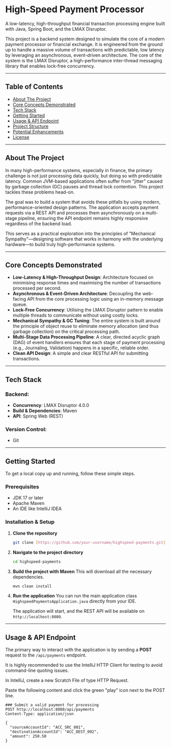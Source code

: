 # High-Speed Payment Processor

A low-latency, high-throughput financial transaction processing engine built with Java, Spring Boot, and the LMAX Disruptor.

This project is a backend system designed to simulate the core of a modern payment processor or financial exchange. It is engineered from the ground up to handle a massive volume of transactions with predictable, low latency by leveraging an asynchronous, event-driven architecture. The core of the system is the LMAX Disruptor, a high-performance inter-thread messaging library that enables lock-free concurrency.

---

## Table of Contents

* [About The Project](#about-the-project)
* [Core Concepts Demonstrated](#core-concepts-demonstrated)
* [Tech Stack](#tech-stack)
* [Getting Started](#getting-started)
* [Usage & API Endpoint](#usage--api-endpoint)
* [Project Structure](#project-structure)
* [Potential Enhancements](#potential-enhancements)
* [License](#license)

---

## About The Project

In many high-performance systems, especially in finance, the primary challenge is not just processing data quickly, but doing so with predictable latency. Common JVM-based applications often suffer from "jitter" caused by garbage collection (GC) pauses and thread lock contention. This project tackles these problems head-on.

The goal was to build a system that avoids these pitfalls by using modern, performance-oriented design patterns. The application accepts payment requests via a REST API and processes them asynchronously on a multi-stage pipeline, ensuring the API endpoint remains highly responsive regardless of the backend load.

This serves as a practical exploration into the principles of "Mechanical Sympathy"—designing software that works in harmony with the underlying hardware—to build truly high-performance systems.

---

## Core Concepts Demonstrated

* **Low-Latency & High-Throughput Design**: Architecture focused on minimising response times and maximising the number of transactions processed per second.
* **Asynchronous & Event-Driven Architecture**: Decoupling the web-facing API from the core processing logic using an in-memory message queue.
* **Lock-Free Concurrency**: Utilising the LMAX Disruptor pattern to enable multiple threads to communicate without using costly locks.
* **Mechanical Sympathy & GC Tuning**: The entire system is built around the principle of object reuse to eliminate memory allocation (and thus garbage collection) on the critical processing path.
* **Multi-Stage Data Processing Pipeline**: A clear, directed acyclic graph (DAG) of event handlers ensures that each stage of payment processing (e.g., Journaling, Validation) happens in a specific, reliable order.
* **Clean API Design**: A simple and clear RESTful API for submitting transactions.

---

## Tech Stack

### Backend:

* **Concurrency**: LMAX Disruptor 4.0.0
* **Build & Dependencies**: Maven
* **API**: Spring Web (REST)

### Version Control:

* Git

---

## Getting Started

To get a local copy up and running, follow these simple steps.

### Prerequisites

* JDK 17 or later
* Apache Maven
* An IDE like IntelliJ IDEA

### Installation & Setup

1.  **Clone the repository**

    ```bash
    git clone [https://github.com/your-username/highspeed-payments.git](https://github.com/your-username/highspeed-payments.git)
    ```

2.  **Navigate to the project directory**

    ```bash
    cd highspeed-payments
    ```

3.  **Build the project with Maven**
    This will download all the necessary dependencies.

    ```bash
    mvn clean install
    ```

4.  **Run the application**
    You can run the main application class `HighspeedPaymentsApplication.java` directly from your IDE.

    The application will start, and the REST API will be available on `http://localhost:8080`.

---

## Usage & API Endpoint

The primary way to interact with the application is by sending a **POST** request to the `/api/payments` endpoint.

It is highly recommended to use the IntelliJ HTTP Client for testing to avoid command-line quoting issues.

In IntelliJ, create a new Scratch File of type HTTP Request.

Paste the following content and click the green "play" icon next to the POST line.

```http
### Submit a valid payment for processing
POST http://localhost:8080/api/payments
Content-Type: application/json

{
  "sourceAccountId": "ACC_SRC_001",
  "destinationAccountId": "ACC_DEST_002",
  "amount": 250.50
}
